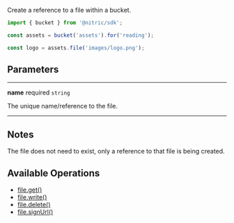 Create a reference to a file within a bucket.

```javascript
import { bucket } from '@nitric/sdk';

const assets = bucket('assets').for('reading');

const logo = assets.file('images/logo.png');
```

## Parameters

---

**name** required `string`

The unique name/reference to the file.

---

## Notes

The file does not need to exist, only a reference to that file is being created.

## Available Operations

- [file.get()](./file-get.md)
- [file.write()](./file-write.md)
- [file.delete()](./file-delete.md)
- [file.signUrl()](./file-signurl.md)
